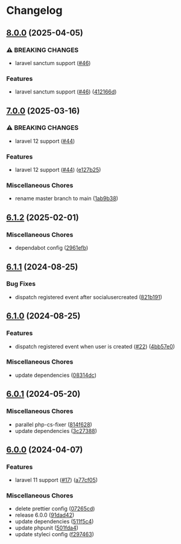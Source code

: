 # Changelog

## [8.0.0](https://github.com/audunru/social-accounts/compare/v7.0.0...v8.0.0) (2025-04-05)


### ⚠ BREAKING CHANGES

* laravel sanctum support ([#46](https://github.com/audunru/social-accounts/issues/46))

### Features

* laravel sanctum support ([#46](https://github.com/audunru/social-accounts/issues/46)) ([412166d](https://github.com/audunru/social-accounts/commit/412166d117f5cad817d96cc3c2e578a63b20f905))

## [7.0.0](https://github.com/audunru/social-accounts/compare/v6.1.2...v7.0.0) (2025-03-16)


### ⚠ BREAKING CHANGES

* laravel 12 support ([#44](https://github.com/audunru/social-accounts/issues/44))

### Features

* laravel 12 support ([#44](https://github.com/audunru/social-accounts/issues/44)) ([e127b25](https://github.com/audunru/social-accounts/commit/e127b25dbcad49aa0385e8f9effb67eb6f1703f5))


### Miscellaneous Chores

* rename master branch to main ([1ab9b38](https://github.com/audunru/social-accounts/commit/1ab9b38fd959311177ec273191e44692ef2394e1))

## [6.1.2](https://github.com/audunru/social-accounts/compare/v6.1.1...v6.1.2) (2025-02-01)


### Miscellaneous Chores

* dependabot config ([2961efb](https://github.com/audunru/social-accounts/commit/2961efbe1201cdad61a64263205a42e7362e424a))

## [6.1.1](https://github.com/audunru/social-accounts/compare/v6.1.0...v6.1.1) (2024-08-25)


### Bug Fixes

* dispatch registered event after socialusercreated ([821b191](https://github.com/audunru/social-accounts/commit/821b191619ff442cd6d4c7df404471020e9f699b))

## [6.1.0](https://github.com/audunru/social-accounts/compare/v6.0.1...v6.1.0) (2024-08-25)


### Features

* dispatch registered event when user is created ([#22](https://github.com/audunru/social-accounts/issues/22)) ([4bb57e0](https://github.com/audunru/social-accounts/commit/4bb57e0f310015029af8966ed2c47d39d7849883))


### Miscellaneous Chores

* update dependencies ([08314dc](https://github.com/audunru/social-accounts/commit/08314dce7a2e1565b4ecbaf20e7036aa982d2009))

## [6.0.1](https://github.com/audunru/social-accounts/compare/v6.0.0...v6.0.1) (2024-05-20)


### Miscellaneous Chores

* parallel php-cs-fixer ([814f628](https://github.com/audunru/social-accounts/commit/814f6281f5148e559bcd01336dea3f600e37bc3d))
* update dependencies ([3c27388](https://github.com/audunru/social-accounts/commit/3c27388d8ee9afc3e88687a7dd15a8f7832bf4a6))

## [6.0.0](https://github.com/audunru/social-accounts/compare/v5.0.0...v6.0.0) (2024-04-07)


### Features

* laravel 11 support ([#17](https://github.com/audunru/social-accounts/issues/17)) ([a77cf05](https://github.com/audunru/social-accounts/commit/a77cf05e89c145d37ed3e68e36848c7d7e17be62))


### Miscellaneous Chores

* delete prettier config ([07265cd](https://github.com/audunru/social-accounts/commit/07265cdf26a9f789cb04fb571b82917ed8150e8e))
* release 6.0.0 ([91dad42](https://github.com/audunru/social-accounts/commit/91dad42ffeb3868f3a019db07f7179e298b40a7f))
* update dependencies ([511f5c4](https://github.com/audunru/social-accounts/commit/511f5c4b14dc93d7a2da7f4aacdd7ad20ccdcb2b))
* update phpunit ([501fda4](https://github.com/audunru/social-accounts/commit/501fda4db6616452260cbb11d65d40f6ea33fa17))
* update styleci config ([f297463](https://github.com/audunru/social-accounts/commit/f297463ca0be48b736a50a4a418532ee084fb2ac))
